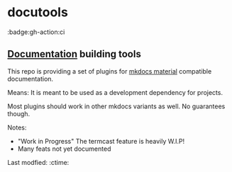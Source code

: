 #  docutools

:badge:gh-action:ci

## [Documentation](https://axgkl.github.io/docutools/) building tools

This repo is providing a set of plugins for [mkdocs material](https://squidfunk.github.io/mkdocs-material/) compatible documentation.

Means: It is meant to be used as a development dependency for projects.


Most plugins should work in other mkdocs variants as well. No guarantees though.

Notes:

- "Work in Progress" The termcast feature is heavily W.I.P!
- Many feats not yet documented



Last modfied: :ctime:

 
 
 
 
